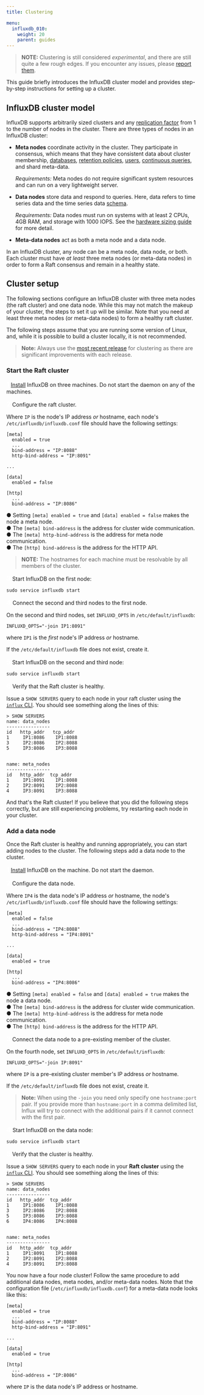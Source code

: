 ```yaml
---
title: Clustering

menu:
  influxdb_010:
    weight: 20
    parent: guides
---
```


> **NOTE:** Clustering is still considered _experimental_, and there are still quite a few rough edges. If you encounter any issues, please [report them](https://github.com/influxdata/influxdb/issues/new).

This guide briefly introduces the InfluxDB cluster model and provides step-by-step instructions for setting up a cluster.

## InfluxDB cluster model

InfluxDB supports arbitrarily sized clusters and any [replication factor](/influxdb/v0.10/concepts/glossary/#replication-factor) from 1 to the number of nodes in the cluster.
There are three types of nodes in an InfluxDB cluster:

* **Meta nodes** coordinate activity in the cluster. They participate in consensus, which means that they have consistent data about cluster membership, [databases](/influxdb/v0.10/concepts/glossary/#database), [retention policies](/influxdb/v0.10/concepts/glossary/#retention-policy-rp), [users](/influxdb/v0.10/concepts/glossary/#user), [continuous queries](/influxdb/v0.10/concepts/glossary/#continuous-query-cq), and shard meta-data.

    *Requirements:*
    Meta nodes do not require significant system resources and can run on a very lightweight server.

* **Data nodes** store data and respond to queries. Here, data refers to time series data and the time series data [schema](/influxdb/v0.10/concepts/glossary/#schema).

    *Requirements:*
    Data nodes must run on systems with at least 2 CPUs, 4GB RAM, and storage with 1000 IOPS.
    See the [hardware sizing guide](/influxdb/v0.10/guides/hardware_sizing/) for more detail.

* **Meta-data nodes** act as both a meta node and a data node.

In an InfluxDB cluster, any node can be a meta node, data node, or both.
Each cluster must have _at least_ three meta nodes (or meta-data nodes) in order to form a Raft consensus and remain in a healthy state.

## Cluster setup

The following sections configure an InfluxDB cluster with three meta nodes (the raft cluster) and one data node.
While this may not match the makeup of your cluster, the steps to set it up will be similar.
Note that you need at least three meta nodes (or meta-data nodes) to form a healthy raft cluster.

The following steps assume that you are running some version of Linux, and, while it is possible to build a cluster locally, it is not recommended.

> **Note:** Always use the [most recent release](https://influxdata.com/downloads/#influxdb) for clustering as there are significant improvements with each release.

### Start the Raft cluster

**<font color=white size=4>1</font>** [Install](/influxdb/v0.10/introduction/installation/) InfluxDB on three machines.
Do not start the daemon on any of the machines.

**<font color=white size=4>2</font>** Configure the raft cluster.

Where `IP` is the node's IP address *or* hostname, each node's `/etc/influxdb/influxdb.conf` file should have the following settings:
```
[meta]
  enabled = true
  ...
  bind-address = "IP:8088"
  http-bind-address = "IP:8091"

...

[data]
  enabled = false

[http]
  ...
  bind-address = "IP:8086"
```

● Setting `[meta] enabled = true` and `[data] enabled = false` makes the node a meta node.  
● The `[meta] bind-address` is the address for cluster wide communication.  
● The `[meta] http-bind-address` is the address for meta node communication.  
● The `[http] bind-address` is the address for the HTTP API.  

> **NOTE:** The hostnames for each machine must be resolvable by all members of the cluster.

**<font color=white size=4>3</font>** Start InfluxDB on the first node:
```
sudo service influxdb start
```

**<font color=white size=4>4</font>** Connect the second and third nodes to the first node.

On the second and third nodes, set `INFLUXD_OPTS` in `/etc/default/influxdb`:
```
INFLUXD_OPTS="-join IP1:8091"
```
where `IP1` is the *first* node's IP address *or* hostname.

If the `/etc/default/influxdb` file does not exist, create it.

**<font color=white size=4>5</font>** Start InfluxDB on the second and third node:
```
sudo service influxdb start
```

**<font color=white size=4>6</font>** Verify that the Raft cluster is healthy.

Issue a `SHOW SERVERS` query to each node in your raft cluster using the [`influx` CLI](/influxdb/v0.10/tools/shell/).
You should see something along the lines of this:

```
> SHOW SERVERS
name: data_nodes
----------------
id	 http_addr	 tcp_addr
1	  IP1:8086	  IP1:8088
3	  IP2:8086	  IP2:8088
5	  IP3:8086	  IP3:8088


name: meta_nodes
----------------
id	 http_addr  tcp_addr
1	  IP1:8091	  IP1:8088
2	  IP2:8091	  IP2:8088
4	  IP3:8091	  IP3:8088
```

And that's the Raft cluster!
If you believe that you did the following steps correctly, but are still experiencing problems, try restarting each node in your cluster.

### Add a data node

Once the Raft cluster is healthy and running appropriately, you can start adding nodes to the cluster. The following steps add a data node to the cluster.

**<font color=white size=4>1</font>** [Install](/influxdb/v0.10/introduction/installation/) InfluxDB on the machine.
Do not start the daemon.

**<font color=white size=4>2</font>** Configure the data node.

Where `IP4` is the data node's IP address *or* hostname, the node's `/etc/influxdb/influxdb.conf` file should have the following settings:
```
[meta]
  enabled = false
  ...
  bind-address = "IP4:8088"
  http-bind-address = "IP4:8091"

...

[data]
  enabled = true

[http]
  ...
  bind-address = "IP4:8086"
```

● Setting `[meta] enabled = false` and `[data] enabled = true` makes the node a data node.  
● The `[meta] bind-address` is the address for cluster wide communication.  
● The `[meta] http-bind-address` is the address for meta node communication.  
● The `[http] bind-address` is the address for the HTTP API.

**<font color=white size=4>3</font>** Connect the data node to a pre-existing member of the cluster.

On the fourth node, set `INFLUXD_OPTS` in `/etc/default/influxdb`:
```
INFLUXD_OPTS="-join IP:8091"
```
where `IP` is a pre-existing cluster member's IP address *or* hostname.

If the `/etc/default/influxdb` file does not exist, create it.

> **Note:** When using the `-join` you need only specify one `hostname:port` pair.
If you provide more than `hostname:port` in a comma delimited list, Influx will try to connect with the additional pairs if it cannot connect with the first pair.

**<font color=white size=4>4</font>** Start InfluxDB on the data node:
```
sudo service influxdb start
```

**<font color=white size=4>5</font>** Verify that the cluster is healthy.

Issue a `SHOW SERVERS` query to each node in your **Raft cluster** using the [`influx` CLI](/influxdb/v0.10/tools/shell/).
You should see something along the lines of this:

```
> SHOW SERVERS
name: data_nodes
----------------
id	 http_addr  tcp_addr
1	  IP1:8086	  IP1:8088
3	  IP2:8086	  IP2:8088
5	  IP3:8086	  IP3:8088
6	  IP4:8086	  IP4:8088


name: meta_nodes
----------------
id	 http_addr  tcp_addr
1	  IP1:8091	  IP1:8088
2	  IP2:8091	  IP2:8088
4	  IP3:8091	  IP3:8088
```

You now have a four node cluster! Follow the same procedure to add additional data nodes, meta nodes, and/or meta-data nodes. Note that the configuration file (`/etc/influxdb/influxdb.conf`) for a meta-data node looks like this:
```
[meta]
  enabled = true
  ...
  bind-address = "IP:8088"
  http-bind-address = "IP:8091"

...

[data]
  enabled = true

[http]
  ...
  bind-address = "IP:8086"
```
where `IP` is the data node's IP address or hostname.

